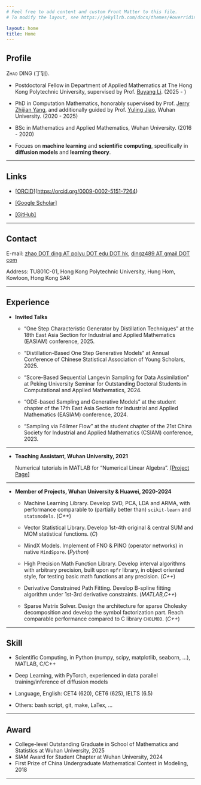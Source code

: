 ```yaml
---
# Feel free to add content and custom Front Matter to this file.
# To modify the layout, see https://jekyllrb.com/docs/themes/#overriding-theme-defaults

layout: home
title: Home
---
```


## Profile

<span style="font-variant:small-caps;">Zhao DING</span> (丁钊). 

- Postdoctoral Fellow in Department of Applied Mathematics at The Hong Kong Polytechnic University, supervised by Prof. [Buyang Li](https://www.polyu.edu.hk/ama/profile/byli/). (2025 - )

- PhD in Computation Mathematics, honorably supervised by Prof. [Jerry Zhijian Yang](https://imai.whu.edu.cn/info/1031/2141.htm), and additionally guided by Prof. [Yuling Jiao](https://jszy.whu.edu.cn/jiaoyuling/en/index.htm), Wuhan University. (2020 - 2025)

- BSc in Mathematics and Applied Mathematics, Wuhan University. (2016 - 2020)

- Focues on **machine learning** and **scientific computing**, specifically in **diffusion models** and **learning theory**.

---

## Links

- [[ORCID](0009-0002-5151-7264)](https://orcid.org/0009-0002-5151-7264)

- [[Google Scholar]](https://scholar.google.com/citations?hl=en&user=Tcf62aIAAAAJ)

- [[GitHub]](https://github.com/burning489)

---

## Contact

E-mail: [zhao DOT ding AT polyu DOT edu DOT hk](mailto:zhao.ding@polyu.edu.hk), [dingz489 AT gmail DOT com](mailto:dingz489@gmail.com)

Address: TU801C-01, Hong Kong Polytechnic University, Hung Hom, Kowloon, Hong Kong SAR

---

<!-- ## Recent Work
---
Working on new **one-step** generation scheme derived from diffusion models, exploiting the deterministic nature of ODE, achieving SOTA results among methods of the same kind. Participated in algorithm design and numerical implementation. [Post](post/generative-ode-flow).
 -->

## Experience

- **Invited Talks**

	- “One Step Characteristic Generator by Distillation Techniques” at the 18th East Asia Section for Industrial and Applied Mathematics (EASIAM) conference, 2025.

	- “Distillation-Based One Step Generative Models” at Annual Conference of Chinese Statistical Association of Young Scholars, 2025.

	- “Score-Based Sequential Langevin Sampling for Data Assimilation” at Peking University Seminar for Outstanding Doctoral Students in Computational and Applied Mathematics, 2024.

	- “ODE-based Sampling and Generative Models” at the student chapter of the 17th East Asia Section for Industrial and Applied Mathematics (EASIAM) conference, 2024.

	- “Sampling via Föllmer Flow” at the student chapter of the 21st China Society for Industrial and Applied Mathematics (CSIAM) conference, 2023.

---

- **Teaching Assistant, Wuhan University, 2021**

	Numerical tutorials in MATLAB for “Numerical Linear Algebra”. [[Project Page]](https://github.com/burning489/2021_autumn_numerical_linear_algebra)

---

- **Member of Projects, Wuhan University & Huawei, 2020-2024**

	- Machine Learning Library. Develop SVD, PCA, LDA and ARMA, with performance comparable to (partially better than) `scikit-learn` and `statsmodels`. (*C++*)

	- Vector Statistical Library. Develop 1st-4th original & central SUM and MOM statistical functions. (*C*)

	- MindX Models. Implement of FNO & PINO (operator networks) in native `MindSpore`. (*Python*)

	- High Precision Math Function Library. Develop interval algorithms with arbitrary precision, built upon `mpfr` library, in object oriented style, for testing basic math functions at any precision. (*C++*)

	- Derivative Constrained Path Fitting. Develop B-spline fitting algorithm under 1st-3rd derivative constraints. (*MATLAB,C++*)

	- Sparse Matrix Solver. Design the architecture for sparse Cholesky decomposition and develop the symbol factorization part. Reach comparable performance compared to C library `CHOLMOD`. (*C++*)

---

## Skill

- Scientific Computing, in Python (numpy, scipy, matplotlib, seaborn, ...), MATLAB, C/C++

- Deep Learning, with PyTorch, experienced in data parallel training/inference of diffusion models

- Language, English: CET4 (620), CET6 (625), IELTS (6.5)

- Others: bash script, git, make, LaTex, ...

---

## Award

- College-level Outstanding Graduate in School of Mathematics and Statistics at Wuhan University, 2025
- SIAM Award for Student Chapter at Wuhan University, 2024
- First Prize of China Undergraduate Mathematical Contest in Modeling, 2018

---
